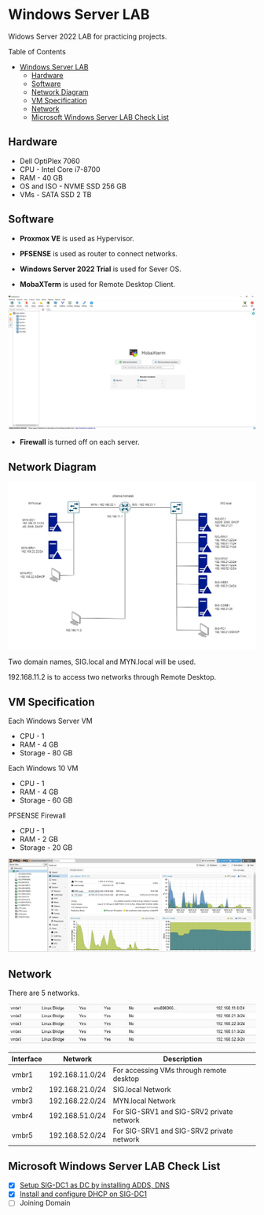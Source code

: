# Windows Server LAB

Widows Server 2022 LAB for practicing projects.

Table of Contents

- [Windows Server LAB](#windows-server-lab)
  - [Hardware](#hardware)
  - [Software](#software)
  - [Network Diagram](#network-diagram)
  - [VM Specification](#vm-specification)
  - [Network](#network)
  - [Microsoft Windows Server LAB Check List](#microsoft-windows-server-lab-check-list)

## Hardware

* Dell OptiPlex 7060
* CPU - Intel Core i7-8700
* RAM - 40 GB
* OS and ISO - NVME SSD 256 GB
* VMs - SATA SSD 2 TB


## Software

* **Proxmox VE** is used as Hypervisor.

* **PFSENSE** is used as router to connect networks.

* **Windows Server 2022 Trial** is used for Sever OS.
  
* **MobaXTerm** is used for Remote Desktop Client.

![MobaXTerm](win-svr-img/MobaXterm.jpg)

* **Firewall** is turned off on each server.

## Network Diagram

![Network Diagram](win-svr-img/WinSVR.jpg)

Two domain names, SIG.local and MYN.local will be used.

192.168.11.2 is to access two networks through Remote Desktop.

## VM Specification

Each Windows Server VM
* CPU - 1
* RAM - 4 GB
* Storage - 80 GB

Each Windows 10 VM

* CPU - 1
* RAM - 4 GB
* Storage - 60 GB

PFSENSE Firewall

* CPU - 1
* RAM - 2 GB
* Storage - 20 GB

![Proxmox](win-svr-img/Proxmox.jpg)

## Network

There are 5 networks.

![5 Networks](win-svr-img/Networks.jpg)

| Interface | Network | Description |
| --- | --- | --- |
| vmbr1 | 192.168.11.0/24 | For accessing VMs through remote desktop |
| vmbr2 | 192.168.21.0/24 | SIG.local Network
| vmbr3 | 192.168.22.0/24 | MYN.local Network
| vmbr4 | 192.168.51.0/24 | For SIG-SRV1 and SIG-SRV2 private network |
| vmbr5 | 192.168.52.0/24 | For SIG-SRV1 and SIG-SRV2 private network |

## Microsoft Windows Server LAB Check List

- [x] [Setup SIG-DC1 as DC by installing ADDS, DNS](./win-svr-lab/Setup%20SIG-DC1%20as%20DC%20by%20installing%20ADDS,%20DNS.md)
- [x] [Install and configure DHCP on SIG-DC1](./win-svr-lab/Install%20and%20configure%20DHCP%20on%20SIG-DC1.md)
- [ ] Joining Domain